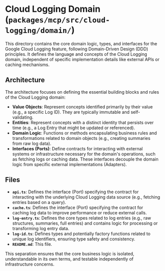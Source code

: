 # Cloud Logging Domain (`packages/mcp/src/cloud-logging/domain/`)

This directory contains the core domain logic, types, and interfaces for the Google Cloud Logging feature, following Domain-Driven Design (DDD) principles. It defines the language and concepts of the Cloud Logging domain, independent of specific implementation details like external APIs or caching mechanisms.

## Architecture

The architecture focuses on defining the essential building blocks and rules of the Cloud Logging domain:

-   **Value Objects**: Represent concepts identified primarily by their value (e.g., a specific Log ID). They are typically immutable and self-validating.
-   **Entities**: Represent concepts with a distinct identity that persists over time (e.g., a Log Entry that might be updated or referenced).
-   **Domain Logic**: Functions or methods encapsulating business rules and transformations related to domain objects (e.g., creating summaries from raw log data).
-   **Interfaces (Ports)**: Define contracts for interacting with external systems or infrastructure necessary for the domain's operations, such as fetching logs or caching data. These interfaces decouple the domain logic from specific external implementations (Adapters).

## Files

-   **`api.ts`**: Defines the interface (Port) specifying the contract for interacting with the underlying Cloud Logging data source (e.g., fetching entries based on a query).
-   **`cache.ts`**: Defines the interface (Port) specifying the contract for caching log data to improve performance or reduce external calls.
-   **`log-entry.ts`**: Defines the core types related to log entries (e.g., raw structures, summaries, full entries) and contains logic for processing or transforming log entry data.
-   **`log-id.ts`**: Defines types and potentially factory functions related to unique log identifiers, ensuring type safety and consistency.
-   **`README.md`**: This file.

This separation ensures that the core business logic is isolated, understandable in its own terms, and testable independently of infrastructure concerns.